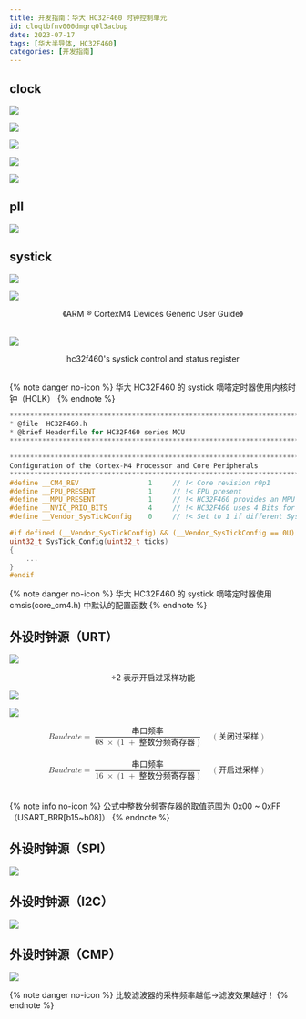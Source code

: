 ```yaml
---
title: 开发指南：华大 HC32F460 时钟控制单元
id: cloqtbfnv000dmgrq0l3acbup
date: 2023-07-17
tags: [华大半导体, HC32F460]
categories: [开发指南]
---
```


## clock

![](clock-tree-sketch.png)

<!-- more -->

![](clock-tree-manual.png)

![](clock-work.png)

![](clock-work-manual.png)

![](clock-work-note.png)

## pll

![](pll.png)

## systick

![](systick.png)

![](systick-manual.jpg)

<center>《ARM ® CortexM4 Devices Generic User Guide》</center><br>

![](systick-register.png)

<center>hc32f460's systick control and status register</center><br>

{% note danger no-icon %}
华大 HC32F460 的 systick 嘀嗒定时器使用内核时钟（HCLK）
{% endnote %}

```c HC32F460.h
********************************************************************************
* @file  HC32F460.h
* @brief Headerfile for HC32F460 series MCU
********************************************************************************

********************************************************************************
Configuration of the Cortex-M4 Processor and Core Peripherals
********************************************************************************
#define __CM4_REV                 1     // !< Core revision r0p1
#define __FPU_PRESENT             1     // !< FPU present
#define __MPU_PRESENT             1     // !< HC32F460 provides an MPU
#define __NVIC_PRIO_BITS          4     // !< HC32F460 uses 4 Bits for the Priority Levels
#define __Vendor_SysTickConfig    0     // !< Set to 1 if different SysTick Config is used
```

```c core_cm4.h
#if defined (__Vendor_SysTickConfig) && (__Vendor_SysTickConfig == 0U)
uint32_t SysTick_Config(uint32_t ticks)
{
    ...
}
#endif
```

{% note danger no-icon %}
华大 HC32F460 的 systick 嘀嗒定时器使用 cmsis(core_cm4.h) 中默认的配置函数
{% endnote %}

## 外设时钟源（URT）

![](PCLK1-URT.png)

<center>÷2 表示开启过采样功能</center>

![](PCLK1-URT-example.png)

![](PCLK1-URT-baudrate-manual.jpg)

<!--
公式使用工具 https://latexlive.com/ 生成
\begin{align}
& Baudrate = \frac{串口频率}{08\ \times\ (1\ +整数分频寄存器)} \ \ \ \ (关闭过采样) \\
& Baudrate = \frac{串口频率}{16\ \times\ (1\ +整数分频寄存器)} \ \ \ \ (开启过采样) \\
\end{align}
-->
</p>
<math xmlns="http://www.w3.org/1998/Math/MathML" display="block"><mtable columnalign="right left right left right left right left right left right left" columnspacing="0em 2em 0em 2em 0em 2em 0em 2em 0em 2em 0em" rowspacing="3pt" displaystyle="true"><mtr><mtd></mtd><mtd><mi>B</mi><mi>a</mi><mi>u</mi><mi>d</mi><mi>r</mi><mi>a</mi><mi>t</mi><mi>e</mi><mo>=</mo><mfrac><mrow><mo>串口频率</mo></mrow><mrow><mn>08</mn><mtext>&nbsp;</mtext><mo>×</mo><mtext>&nbsp;</mtext><mo stretchy="false">(</mo><mn>1</mn><mtext>&nbsp;</mtext><mo>+</mo><mo>整数分频寄存器</mo><mo stretchy="false">)</mo></mrow></mfrac><mtext>&nbsp;</mtext><mtext>&nbsp;</mtext><mtext>&nbsp;</mtext><mtext>&nbsp;</mtext><mo stretchy="false">(</mo><mo>关闭过采样</mo><mo stretchy="false">)</mo></mtd></mtr></mtable></math>
<br>
<math xmlns="http://www.w3.org/1998/Math/MathML" display="block"><mtable columnalign="right left right left right left right left right left right left" columnspacing="0em 2em 0em 2em 0em 2em 0em 2em 0em 2em 0em" rowspacing="3pt" displaystyle="true"><mtr><mtd></mtd><mtd><mi>B</mi><mi>a</mi><mi>u</mi><mi>d</mi><mi>r</mi><mi>a</mi><mi>t</mi><mi>e</mi><mo>=</mo><mfrac><mrow><mo>串口频率</mo></mrow><mrow><mn>16</mn><mtext>&nbsp;</mtext><mo>×</mo><mtext>&nbsp;</mtext><mo stretchy="false">(</mo><mn>1</mn><mtext>&nbsp;</mtext><mo>+</mo><mo>整数分频寄存器</mo><mo stretchy="false">)</mo></mrow></mfrac><mtext>&nbsp;</mtext><mtext>&nbsp;</mtext><mtext>&nbsp;</mtext><mtext>&nbsp;</mtext><mo stretchy="false">(</mo><mo>开启过采样</mo><mo stretchy="false">)</mo></mtd></mtr></mtable></math>
<br>

{% note info no-icon %}
公式中整数分频寄存器的取值范围为 0x00 ~ 0xFF（USART_BRR[b15~b08]）
{% endnote %}

## 外设时钟源（SPI）

![](PCLK1-SPI.png)

## 外设时钟源（I2C）

![](PCLK3-I2C.png)

## 外设时钟源（CMP）

![](PCLK3-CMP.png)

{% note danger no-icon %}
比较滤波器的采样频率越低→滤波效果越好！
{% endnote %}
